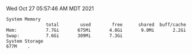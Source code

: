 Wed Oct 27 05:57:46 AM MDT 2021
```bash
System Memory
               total        used        free      shared  buff/cache   available
Mem:           7.7Gi       675Mi       4.8Gi       9.0Mi       2.2Gi       6.7Gi
Swap:          7.6Gi       309Mi       7.3Gi
System Storage
677M	.
```
